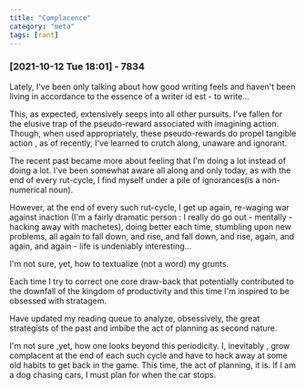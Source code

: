 ```yaml
---
title: "Complacence"
category: "meta"
tags: [rant]
---
```


### [2021-10-12 Tue 18:01] - 7834

Lately, I've been only talking about how good writing feels and
haven't been living in accordance to the essence of a writer id est - to
write...

This, as expected, extensively seeps into all other pursuits. 
I've fallen for the elusive trap of the pseudo-reward associated with imagining action.
Though, when used appropriately, these pseudo-rewards do propel tangible
action , as of recently, I've learned to crutch along, unaware and ignorant.

The recent past became more about feeling that I'm doing a lot instead
of doing a lot. I've been somewhat aware all along and only today,
as with the end of every rut-cycle, I find myself under a pile of
ignorances(is a non-numerical noun). 

However, at the end of every such rut-cycle, I get up again, re-waging
war  against inaction (I'm a fairly dramatic person : I really do go
out - mentally - hacking away with machetes), doing better each time,
stumbling upon new problems, all again to fall down, and rise, and fall
down, and rise, again, and again, and again - life is undeniably interesting...


I'm not sure, yet, how to textualize (not a word) my grunts.


Each time I try to correct one core draw-back that potentially
contributed to the downfall of the kingdom of productivity and this
time I'm inspired to be obsessed with stratagem. 

Have updated my reading queue to analyze, obsessively, the great
strategists of the past and imbibe the act of planning as second
nature.

I'm not sure ,yet, how one looks beyond this periodicity. I,
inevitably , grow complacent at the end of each such cycle and have to
hack away at some old habits to get back in the game. This time, the
act of planning, it is. If I am a dog chasing cars, I must plan for
when the car stops.
